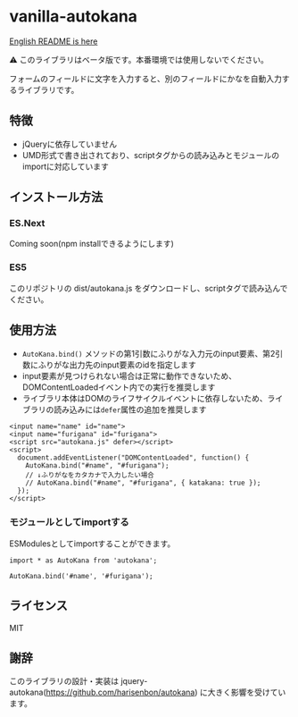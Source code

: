 # vanilla-autokana

[English README is here](https://github.com/ryo-utsunomiya/vanilla-autokana/blob/master/README_en.md)

:warning: このライブラリはベータ版です。本番環境では使用しないでください。

フォームのフィールドに文字を入力すると、別のフィールドにかなを自動入力するライブラリです。

## 特徴

- jQueryに依存していません
- UMD形式で書き出されており、scriptタグからの読み込みとモジュールのimportに対応しています

## インストール方法

### ES.Next

Coming soon(npm installできるようにします)

### ES5

このリポジトリの dist/autokana.js をダウンロードし、scriptタグで読み込んでください。


## 使用方法

- `AutoKana.bind()` メソッドの第1引数にふりがな入力元のinput要素、第2引数にふりがな出力先のinput要素のidを指定します
- input要素が見つけられない場合は正常に動作できないため、DOMContentLoadedイベント内での実行を推奨します
- ライブラリ本体はDOMのライフサイクルイベントに依存しないため、ライブラリの読み込みには`defer`属性の追加を推奨します

```
<input name="name" id="name">
<input name="furigana" id="furigana">
<script src="autokana.js" defer></script>
<script>
  document.addEventListener("DOMContentLoaded", function() {
    AutoKana.bind("#name", "#furigana");
    // ↓ふりがなをカタカナで入力したい場合
    // AutoKana.bind("#name", "#furigana", { katakana: true });
  });
</script>
```

### モジュールとしてimportする

ESModulesとしてimportすることができます。

```
import * as AutoKana from 'autokana';

AutoKana.bind('#name', '#furigana');
```

## ライセンス

MIT

## 謝辞

このライブラリの設計・実装は jquery-autokana(https://github.com/harisenbon/autokana) に大きく影響を受けています。
